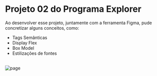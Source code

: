 <h1>Projeto 02 do Programa Explorer</h1>

  <p>Ao desenvolver esse projeto, juntamente com a ferramenta Figma, pude concretizar alguns conceitos, como:
  </p>

  <ul>
    <li>Tags Semânticas</li>
    <li>Display Flex</li>
    <li>Box Model</li>
    <li>Estilizações de fontes</li>

  </ul>
  
  <br>

  <img src="./Landing Pag.png" alt="page">

 